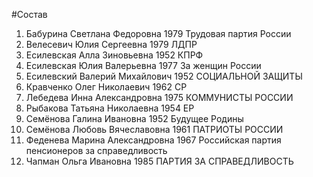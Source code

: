 #Состав
1. Бабурина Светлана Федоровна 1979 Трудовая партия России
2. Велесевич Юлия Сергеевна 1979 ЛДПР
3. Есилевская Алла Зиновьевна 1952 КПРФ
4. Есилевская Юлия Валерьевна 1977 За женщин России
5. Есилевский Валерий Михайлович 1952 СОЦИАЛЬНОЙ ЗАЩИТЫ
6. Кравченко Олег Николаевич 1962 СР
7. Лебедева Инна Александровна 1975 КОММУНИСТЫ РОССИИ
8. Рыбакова Татьяна Николаевна 1954 ЕР
9. Семёнова Галина Ивановна 1952 Будущее Родины
10. Семёнова Любовь Вячеславовна 1961 ПАТРИОТЫ РОССИИ
11. Феденева Марина Александровна 1967 Российская партия пенсионеров за справедливость
12. Чапман Ольга Ивановна 1985 ПАРТИЯ ЗА СПРАВЕДЛИВОСТЬ
